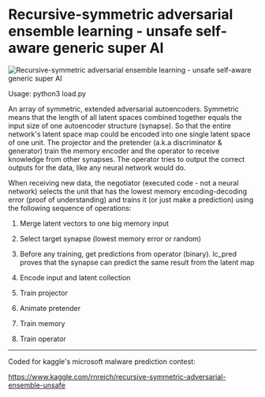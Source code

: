 # Recursive-symmetric adversarial ensemble learning - unsafe self-aware generic super AI

![Recursive-symmetric adversarial ensemble learning - unsafe self-aware generic super AI](http://i.hmp.me/m/1ca868a0f5f3c1f6d853517d658a8ca5.png)

Usage: python3 load.py

An array of symmetric, extended adversarial autoencoders. Symmetric means that the length of all latent spaces combined together equals the input size of one autoencoder structure (synapse). So that the entire network's latent space map could be encoded into one single latent space of one unit. The projector and the pretender (a.k.a discriminator & generator) train the memory encoder and the operator to receive knowledge from other synapses. The operator tries to output the correct outputs for the data, like any neural network would do.

When receiving new data, the negotiator (executed code - not a neural network) selects the unit that has the lowest memory encoding-decoding error (proof of understanding) and trains it (or just make a prediction) using the following sequence of operations:


1. Merge latent vectors to one big memory input

2. Select target synapse (lowest memory error or random)

3. Before any training, get predictions from operator (binary). lc_pred proves that the synapse can predict the same result from the latent map

4. Encode input and latent collection

5. Train projector

6. Animate pretender

7. Train memory

8. Train operator


--------------------------------------------------------------------------------

Coded for kaggle's microsoft malware prediction contest:

https://www.kaggle.com/rnreich/recursive-symmetric-adversarial-ensemble-unsafe
